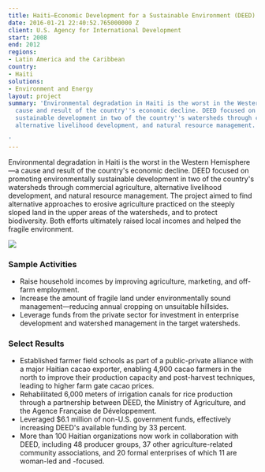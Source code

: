 ```yaml
---
title: Haiti—Economic Development for a Sustainable Environment (DEED)
date: 2016-01-21 22:40:52.765000000 Z
client: U.S. Agency for International Development
start: 2008
end: 2012
regions:
- Latin America and the Caribbean
country:
- Haiti
solutions:
- Environment and Energy
layout: project
summary: 'Environmental degradation in Haiti is the worst in the Western Hemisphere—a
  cause and result of the country''s economic decline. DEED focused on promoting environmentally
  sustainable development in two of the country''s watersheds through commercial agriculture,
  alternative livelihood development, and natural resource management.

'
---
```


Environmental degradation in Haiti is the worst in the Western Hemisphere—a cause and result of the country's economic decline. DEED focused on promoting environmentally sustainable development in two of the country's watersheds through commercial agriculture, alternative livelihood development, and natural resource management. The project aimed to find alternative approaches to erosive agriculture practiced on the steeply sloped land in the upper areas of the watersheds, and to protect biodiversity. Both efforts ultimately raised local incomes and helped the fragile environment.

![][1]

###  Sample Activities

* Raise household incomes by improving agriculture, marketing, and off-farm employment.
* Increase the amount of fragile land under environmentally sound management—reducing annual cropping on unsuitable hillsides.
* Leverage funds from the private sector for investment in enterprise development and watershed management in the target watersheds.

###  Select Results

* Established farmer field schools as part of a public-private alliance with a major Haitian cacao exporter, enabling 4,900 cacao farmers in the north to improve their production capacity and post-harvest techniques, leading to higher farm gate cacao prices.
* Rehabilitated 6,000 meters of irrigation canals for rice production through a partnership between DEED, the Ministry of Agriculture, and the Agence Française de Développement.
* Leveraged $6.1 million of non-U.S. government funds, effectively increasing DEED's available funding by 33 percent.
* More than 100 Haitian organizations now work in collaboration with DEED, including 48 producer groups, 37 other agriculture-related community associations, and 20 formal enterprises of which 11 are woman-led and -focused.

[1]: /assets/images/projects/deedinner.jpg
